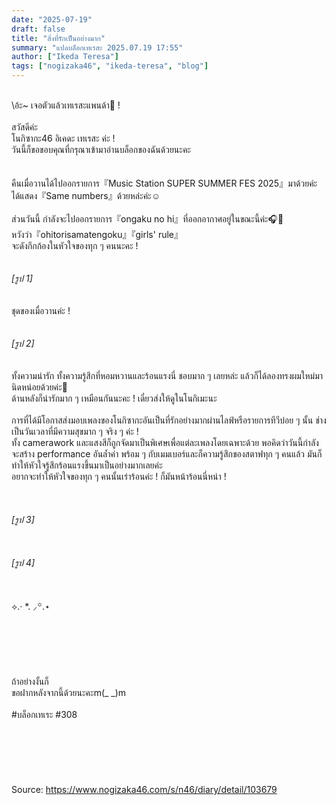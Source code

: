 ```yaml
---
date: "2025-07-19"
draft: false
title: "สิ่งที่รักเป็นอย่างมาก"
summary: "แปลบล็อกเทเรสะ 2025.07.19 17:55"
author: ["Ikeda Teresa"]
tags: ["nogizaka46", "ikeda-teresa", "blog"]
---
```


\
\อ้ะ~ เจอตัวแล้วเทเรสะแพนด้า👀 !\
\
สวัสดีค่ะ\
โนกิซากะ46 อิเคดะ เทเรสะ ค่ะ !\
วันนี้ก็ขอขอบคุณที่กรุณาเข้ามาอ่านบล็อกของฉันด้วยนะคะ\
\
\
คืนเมื่อวานได้ไปออกรายการ『Music Station SUPER SUMMER FES 2025』มาด้วยค่ะ\
ได้แสดง『Same numbers』ด้วยหล่ะค่ะ☺️\
\
ส่วนวันนี้ กำลังจะไปออกรายการ『ongaku no hi』ที่ออกอากาศอยู่ในขณะนี้ค่ะ🎧🤍\
หวังว่า『ohitorisamatengoku』『girls' rule』\
จะดังกึกก้องในหัวใจของทุก ๆ คนนะคะ !\
\
\
_[รูป 1]_\
\
\
ชุดของเมื่อวานค่ะ !\
\
\
_[รูป 2]_\
\
\
ทั้งความน่ารัก ทั้งความรู้สึกที่หอมหวานและร้อนแรงนี่ ชอบมาก ๆ เลยหล่ะ แล้วก็ได้ลองทรงผมใหม่มานิดหน่อยด้วยค่ะ🤭\
ด้านหลังก็น่ารักมาก ๆ เหมือนกันนะคะ ! เดี๋ยวส่งให้ดูในโนกิเมะนะ\
\
การที่ได้มีโอกาสส่งมอบเพลงของโนกิซากะอันเป็นที่รักอย่างมากผ่านไลฟ์หรือรายการทีวีบ่อย ๆ นั้น ช่างเป็นวันเวลาที่มีความสุขมาก ๆ จริง ๆ ค่ะ !\
ทั้ง camerawork และแสงสีก็ถูกจัดมาเป็นพิเศษเพื่อแต่ละเพลงโดยเฉพาะด้วย พอคิดว่าวันนี้กำลังจะสร้าง performance อันล้ำค่า พร้อม ๆ กับเมมเบอร์และก็ความรู้สึกของสตาฟทุก ๆ คนแล้ว มันก็ทำให้หัวใจรู้สึกร้อนแรงขึ้นมาเป็นอย่างมากเลยค่ะ\
อยากจะทำให้หัวใจของทุก ๆ คนนั้นเร่าร้อนค่ะ ! ก็มันหน้าร้อนนี่หน่า !\
\
\
\
_[รูป 3]_\
\
\
\
_[รูป 4]_\
\
\
\
⟡.· *.  ⸝꙳.⋆\
\
\
\
\
\
\
ถ้าอย่างงั้นก็\
ขอฝากหลังจากนี้ด้วยนะคะm(\_ \_)m\
\
\#บล็อกเทเระ \#308\
\
\
\
\
\
\
Source: <https://www.nogizaka46.com/s/n46/diary/detail/103679>
